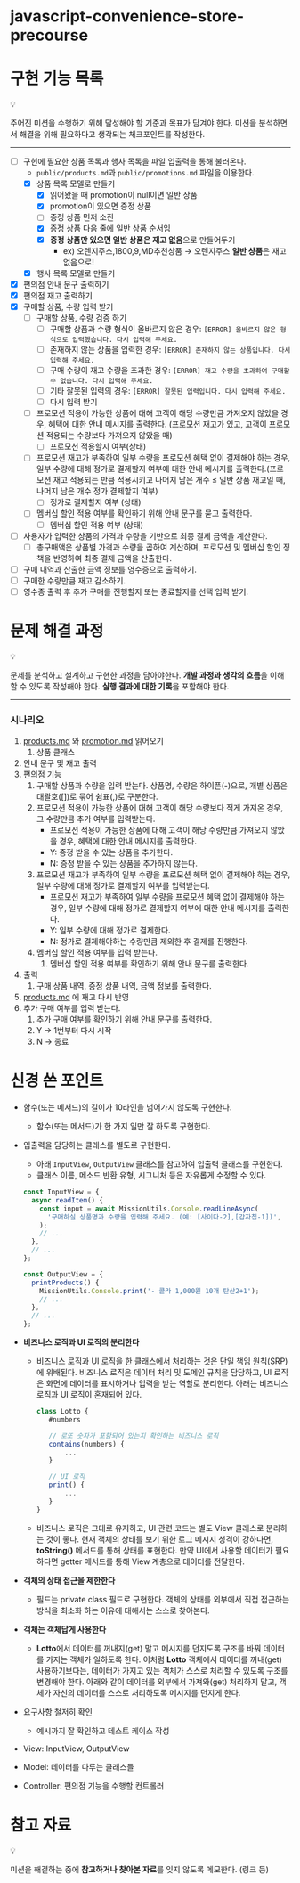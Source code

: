# javascript-convenience-store-precourse

# 구현 기능 목록

<aside>
💡

주어진 미션을 수행하기 위해 달성해야 할 기준과 목표가 담겨야 한다.
미션을 분석하면서 해결을 위해 필요하다고 생각되는 체크포인트를 작성한다.

</aside>

---

- [ ] 구현에 필요한 상품 목록과 행사 목록을 파일 입출력을 통해 불러온다.
  - `public/products.md`과 `public/promotions.md` 파일을 이용한다.
  - [x] 상품 목록 모델로 만들기
    - [x] 읽어왔을 때 promotion이 null이면 일반 상품
    - [x] promotion이 있으면 증정 상품
    - [ ] 증정 상품 먼저 소진
    - [x] 증정 상품 다음 줄에 일반 상품 순서임
    - [x] **증정 상품만 있으면 일반 상품은 재고 없음**으로 만들어두기
      - ex) 오렌지주스,1800,9,MD추천상품 → 오렌지주스 **일반 상품**은 재고 없음으로!
  - [x] 행사 목록 모델로 만들기
- [x] 편의점 안내 문구 출력하기
- [x] 편의점 재고 출력하기
- [x] 구매할 상품, 수량 입력 받기
  - [ ] 구매할 상품, 수량 검증 하기
    - [ ] 구매할 상품과 수량 형식이 올바르지 않은 경우: `[ERROR] 올바르지 않은 형식으로 입력했습니다. 다시 입력해 주세요.`
    - [ ] 존재하지 않는 상품을 입력한 경우: `[ERROR] 존재하지 않는 상품입니다. 다시 입력해 주세요.`
    - [ ] 구매 수량이 재고 수량을 초과한 경우: `[ERROR] 재고 수량을 초과하여 구매할 수 없습니다. 다시 입력해 주세요.`
    - [ ] 기타 잘못된 입력의 경우: `[ERROR] 잘못된 입력입니다. 다시 입력해 주세요.`
    - [ ] 다시 입력 받기
  - [ ] 프로모션 적용이 가능한 상품에 대해 고객이 해당 수량만큼 가져오지 않았을 경우, 혜택에 대한 안내 메시지를 출력한다. (프로모션 재고가 있고, 고객이 프로모션 적용되는 수량보다 가져오지 않았을 때)
    - [ ] 프로모션 적용할지 여부(상태)
  - [ ] 프로모션 재고가 부족하여 일부 수량을 프로모션 혜택 없이 결제해야 하는 경우, 일부 수량에 대해 정가로 결제할지 여부에 대한 안내 메시지를 출력한다.(프로모션 재고 적용되는 만큼 적용시키고 나머지 남은 개수 ≤ 일반 상품 재고일 때, 나머지 남은 개수 정가 결제할지 여부)
    - [ ] 정가로 결제할지 여부 (상태)
  - [ ] 멤버십 할인 적용 여부를 확인하기 위해 안내 문구를 묻고 출력한다.
    - [ ] 멤버십 할인 적용 여부 (상태)
- [ ] 사용자가 입력한 상품의 가격과 수량을 기반으로 최종 결제 금액을 계산한다.
  - [ ] 총구매액은 상품별 가격과 수량을 곱하여 계산하며, 프로모션 및 멤버십 할인 정책을 반영하여 최종 결제 금액을 산출한다.
- [ ] 구매 내역과 산출한 금액 정보를 영수증으로 출력하기.
- [ ] 구매한 수량만큼 재고 감소하기.
- [ ] 영수증 출력 후 추가 구매를 진행할지 또는 종료할지를 선택 입력 받기.

# 문제 해결 과정

<aside>
💡

문제를 분석하고 설계하고 구현한 과정을 담아야한다.
**개발 과정과 생각의 흐름**을 이해할 수 있도록 작성해야 한다.
**실행 결과에 대한 기록**을 포함해야 한다.

</aside>

---

### 시나리오

1. [products.md](http://products.md) 와 [promotion.md](http://promotion.md) 읽어오기
   1. 상품 클래스
2. 안내 문구 및 재고 출력
3. 편의점 기능
   1. 구매할 상품과 수량을 입력 받는다. 상품명, 수량은 하이픈(-)으로, 개별 상품은 대괄호([])로 묶어 쉼표(,)로 구분한다.
   2. 프로모션 적용이 가능한 상품에 대해 고객이 해당 수량보다 적게 가져온 경우, 그 수량만큼 추가 여부를 입력받는다.
      - 프로모션 적용이 가능한 상품에 대해 고객이 해당 수량만큼 가져오지 않았을 경우, 혜택에 대한 안내 메시지를 출력한다.
      - Y: 증정 받을 수 있는 상품을 추가한다.
      - N: 증정 받을 수 있는 상품을 추가하지 않는다.
   3. 프로모션 재고가 부족하여 일부 수량을 프로모션 혜택 없이 결제해야 하는 경우, 일부 수량에 대해 정가로 결제할지 여부를 입력받는다.
      - 프로모션 재고가 부족하여 일부 수량을 프로모션 혜택 없이 결제해야 하는 경우, 일부 수량에 대해 정가로 결제할지 여부에 대한 안내 메시지를 출력한다.
      - Y: 일부 수량에 대해 정가로 결제한다.
      - N: 정가로 결제해야하는 수량만큼 제외한 후 결제를 진행한다.
   4. 멤버십 할인 적용 여부를 입력 받는다.
      1. 멤버십 할인 적용 여부를 확인하기 위해 안내 문구를 출력한다.
4. 출력
   1. 구매 상품 내역, 증정 상품 내역, 금액 정보를 출력한다.
5. [products.md](http://products.md) 에 재고 다시 반영
6. 추가 구매 여부를 입력 받는다.
   1. 추가 구매 여부를 확인하기 위해 안내 문구를 출력한다.
   2. Y → 1번부터 다시 시작
   3. N → 종료

# 신경 쓴 포인트

- 함수(또는 메서드)의 길이가 10라인을 넘어가지 않도록 구현한다.
  - 함수(또는 메서드)가 한 가지 일만 잘 하도록 구현한다.
- 입출력을 담당하는 클래스를 별도로 구현한다.
  - 아래 `InputView`, `OutputView` 클래스를 참고하여 입출력 클래스를 구현한다.
  - 클래스 이름, 메소드 반환 유형, 시그니처 등은 자유롭게 수정할 수 있다.
  ```jsx
  const InputView = {
    async readItem() {
      const input = await MissionUtils.Console.readLineAsync(
        '구매하실 상품명과 수량을 입력해 주세요. (예: [사이다-2],[감자칩-1])',
      );
      // ...
    },
    // ...
  };
  ```
  ```jsx
  const OutputView = {
    printProducts() {
      MissionUtils.Console.print('- 콜라 1,000원 10개 탄산2+1');
      // ...
    },
    // ...
  };
  ```
- **비즈니스 로직과 UI 로직의 분리한다**

  - 비즈니스 로직과 UI 로직을 한 클래스에서 처리하는 것은 단일 책임 원칙(SRP)에 위배된다. 비즈니스 로직은 데이터 처리 및 도메인 규칙을 담당하고, UI 로직은 화면에 데이터를 표시하거나 입력을 받는 역할로 분리한다. 아래는 비즈니스 로직과 UI 로직이 혼재되어 있다.

    ```jsx
    class Lotto {
       #numbers

       // 로또 숫자가 포함되어 있는지 확인하는 비즈니스 로직
       contains(numbers) {
           ...
       }

       // UI 로직
       print() {
           ...
       }
    }

    ```

  - 비즈니스 로직은 그대로 유지하고, UI 관련 코드는 별도 View 클래스로 분리하는 것이 좋다. 현재 객체의 상태를 보기 위한 로그 메시지 성격이 강하다면, **toString()** 메서드를 통해 상태를 표현한다. 만약 UI에서 사용할 데이터가 필요하다면 getter 메서드를 통해 View 계층으로 데이터를 전달한다.

- **객체의 상태 접근을 제한한다**
  - 필드는 private class 필드로 구현한다. 객체의 상태를 외부에서 직접 접근하는 방식을 최소화 하는 이유에 대해서는 스스로 찾아본다.
- **객체는 객체답게 사용한다**
  - **Lotto**에서 데이터를 꺼내지(get) 말고 메시지를 던지도록 구조를 바꿔 데이터를 가지는 객체가 일하도록 한다. 이처럼 **Lotto** 객체에서 데이터를 꺼내(get) 사용하기보다는, 데이터가 가지고 있는 객체가 스스로 처리할 수 있도록 구조를 변경해야 한다. 아래와 같이 데이터를 외부에서 가져와(get) 처리하지 말고, 객체가 자신의 데이터를 스스로 처리하도록 메시지를 던지게 한다.
- 요구사항 철저히 확인
  - 예시까지 잘 확인하고 테스트 케이스 작성
- View: InputView, OutputView
- Model: 데이터를 다루는 클래스들
- Controller: 편의점 기능을 수행할 컨트롤러

# 참고 자료

<aside>
💡

미션을 해결하는 중에 **참고하거나 찾아본 자료**를 잊지 않도록 메모한다. (링크 등)

</aside>
